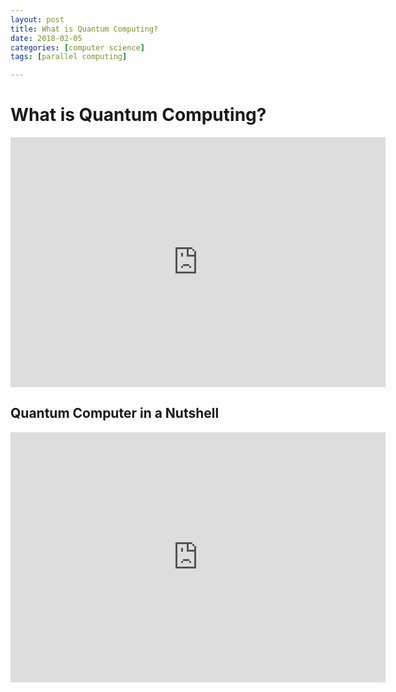 ```yaml
---
layout: post
title: What is Quantum Computing?
date: 2018-02-05
categories: [computer science]
tags: [parallel computing]

---
```


# What is Quantum Computing?

<iframe width="600" height="400" src="https://www.youtube.com/embed/7HXTt7HMDE8" frameborder="0" allow="autoplay; encrypted-media" allowfullscreen></iframe>


## Quantum Computer in a Nutshell

<iframe width="600" height="400" src="https://www.youtube.com/embed/0dXNmbiGPS4" frameborder="0" allow="autoplay; encrypted-media" allowfullscreen></iframe>